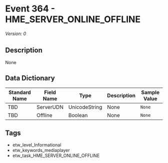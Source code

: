 # Event 364 - HME_SERVER_ONLINE_OFFLINE
###### Version: 0

## Description
None

## Data Dictionary
|Standard Name|Field Name|Type|Description|Sample Value|
|---|---|---|---|---|
|TBD|ServerUDN|UnicodeString|None|`None`|
|TBD|Offline|Boolean|None|`None`|

## Tags
* etw_level_Informational
* etw_keywords_mediaplayer
* etw_task_HME_SERVER_ONLINE_OFFLINE